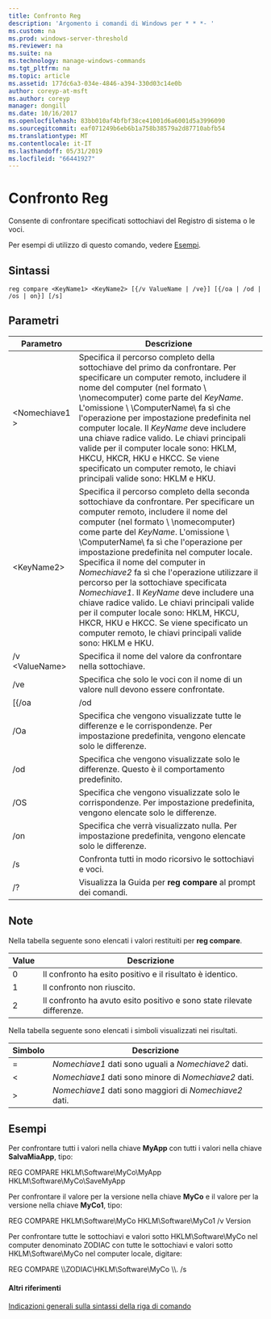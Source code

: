 ```yaml
---
title: Confronto Reg
description: 'Argomento i comandi di Windows per * * *- '
ms.custom: na
ms.prod: windows-server-threshold
ms.reviewer: na
ms.suite: na
ms.technology: manage-windows-commands
ms.tgt_pltfrm: na
ms.topic: article
ms.assetid: 177dc6a3-034e-4846-a394-330d03c14e0b
author: coreyp-at-msft
ms.author: coreyp
manager: dongill
ms.date: 10/16/2017
ms.openlocfilehash: 83bb010af4bfbf38ce41001d6a6001d5a3996090
ms.sourcegitcommit: eaf071249b6eb6b1a758b38579a2d87710abfb54
ms.translationtype: MT
ms.contentlocale: it-IT
ms.lasthandoff: 05/31/2019
ms.locfileid: "66441927"
---
```

# <a name="reg-compare"></a>Confronto Reg



Consente di confrontare specificati sottochiavi del Registro di sistema o le voci.

Per esempi di utilizzo di questo comando, vedere [Esempi](#BKMK_examples).

## <a name="syntax"></a>Sintassi

```
reg compare <KeyName1> <KeyName2> [{/v ValueName | /ve}] [{/oa | /od | /os | on}] [/s]
```

## <a name="parameters"></a>Parametri

|    Parametro    |                                                                                                                                                                                                                                                                                          Descrizione                                                                                                                                                                                                                                                                                           |
|-----------------|------------------------------------------------------------------------------------------------------------------------------------------------------------------------------------------------------------------------------------------------------------------------------------------------------------------------------------------------------------------------------------------------------------------------------------------------------------------------------------------------------------------------------------------------------------------------------------------------|
|   \<Nomechiave1 >   |                                                               Specifica il percorso completo della sottochiave del primo da confrontare. Per specificare un computer remoto, includere il nome del computer (nel formato \\ \\nomecomputer\) come parte del *KeyName*. L'omissione \\ \\ComputerName\ fa sì che l'operazione per impostazione predefinita nel computer locale. Il *KeyName* deve includere una chiave radice valido. Le chiavi principali valide per il computer locale sono: HKLM, HKCU, HKCR, HKU e HKCC. Se viene specificato un computer remoto, le chiavi principali valide sono: HKLM e HKU.                                                                |
|   \<KeyName2>   | Specifica il percorso completo della seconda sottochiave da confrontare. Per specificare un computer remoto, includere il nome del computer (nel formato \\ \\nomecomputer\) come parte del *KeyName*. L'omissione \\ \\ComputerName\ fa sì che l'operazione per impostazione predefinita nel computer locale. Specifica il nome del computer in *Nomechiave2* fa sì che l'operazione utilizzare il percorso per la sottochiave specificata *Nomechiave1*. Il *KeyName* deve includere una chiave radice valido. Le chiavi principali valide per il computer locale sono: HKLM, HKCU, HKCR, HKU e HKCC. Se viene specificato un computer remoto, le chiavi principali valide sono: HKLM e HKU. |
| /v \<ValueName> |                                                                                                                                                                                                                                                                     Specifica il nome del valore da confrontare nella sottochiave.                                                                                                                                                                                                                                                                      |
|       /ve       |                                                                                                                                                                                                                                                         Specifica che solo le voci con il nome di un valore null devono essere confrontate.                                                                                                                                                                                                                                                         |
|      [{/oa      |                                                                                                                                                                                                                                                                                              /od                                                                                                                                                                                                                                                                                               |
|       /Oa       |                                                                                                                                                                                                                                             Specifica che vengono visualizzate tutte le differenze e le corrispondenze. Per impostazione predefinita, vengono elencate solo le differenze.                                                                                                                                                                                                                                             |
|       /od       |                                                                                                                                                                                                                                                          Specifica che vengono visualizzate solo le differenze. Questo è il comportamento predefinito.                                                                                                                                                                                                                                                          |
|       /OS       |                                                                                                                                                                                                                                                    Specifica che vengono visualizzate solo le corrispondenze. Per impostazione predefinita, vengono elencate solo le differenze.                                                                                                                                                                                                                                                     |
|       /on       |                                                                                                                                                                                                                                                       Specifica che verrà visualizzato nulla. Per impostazione predefinita, vengono elencate solo le differenze.                                                                                                                                                                                                                                                        |
|       /s        |                                                                                                                                                                                                                                                                         Confronta tutti in modo ricorsivo le sottochiavi e voci.                                                                                                                                                                                                                                                                          |
|       /?        |                                                                                                                                                                                                                                                                    Visualizza la Guida per **reg compare** al prompt dei comandi.                                                                                                                                                                                                                                                                    |

## <a name="remarks"></a>Note

Nella tabella seguente sono elencati i valori restituiti per **reg compare**.

|Value|Descrizione|
|-----|-----------|
|0|Il confronto ha esito positivo e il risultato è identico.|
|1|Il confronto non riuscito.|
|2|Il confronto ha avuto esito positivo e sono state rilevate differenze.|

Nella tabella seguente sono elencati i simboli visualizzati nei risultati.

|Simbolo|Descrizione|
|------|-----------|
|=|*Nomechiave1* dati sono uguali a *Nomechiave2* dati.|
|<|*Nomechiave1* dati sono minore di *Nomechiave2* dati.|
|>|*Nomechiave1* dati sono maggiori di *Nomechiave2* dati.|

## <a name="BKMK_examples"></a>Esempi

Per confrontare tutti i valori nella chiave **MyApp** con tutti i valori nella chiave **SalvaMiaApp**, tipo:

REG COMPARE HKLM\Software\MyCo\MyApp HKLM\Software\MyCo\SaveMyApp

Per confrontare il valore per la versione nella chiave **MyCo** e il valore per la versione nella chiave **MyCo1**, tipo:

REG COMPARE HKLM\Software\MyCo HKLM\Software\MyCo1 /v Version

Per confrontare tutte le sottochiavi e valori sotto HKLM\Software\MyCo nel computer denominato ZODIAC con tutte le sottochiavi e valori sotto HKLM\Software\MyCo nel computer locale, digitare:

REG COMPARE \\\\ZODIAC\HKLM\Software\MyCo \\\\. /s

#### <a name="additional-references"></a>Altri riferimenti

[Indicazioni generali sulla sintassi della riga di comando](command-line-syntax-key.md)